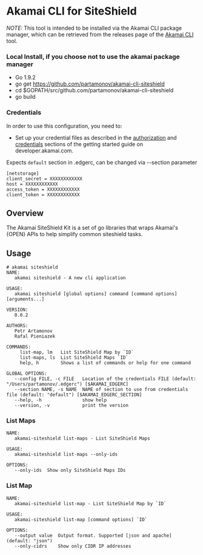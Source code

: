 # Akamai CLI for SiteShield
*NOTE:* This tool is intended to be installed via the Akamai CLI package manager, which can be retrieved from the releases page of the [Akamai CLI](https://github.com/akamai/cli) tool.

### Local Install, if you choose not to use the akamai package manager
* Go 1.9.2
* go get https://github.com/partamonov/akamai-cli-siteshield
* cd $GOPATH/src/github.com/partamonov/akamai-cli-siteshield
* go build

### Credentials
In order to use this configuration, you need to:
* Set up your credential files as described in the [authorization](https://developer.akamai.com/introduction/Prov_Creds.html) and [credentials](https://developer.akamai.com/introduction/Conf_Client.html) sections of the getting started guide on developer.akamai.com.

Expects `default` section in .edgerc, can be changed via --section parameter

```
[netstorage]
client_secret = XXXXXXXXXXXX
host = XXXXXXXXXXXX
access_token = XXXXXXXXXXXX
client_token = XXXXXXXXXXXX
```

## Overview
The Akamai SiteShield Kit is a set of go libraries that wraps Akamai's {OPEN} APIs to help simplify common siteshield tasks.

## Usage
```shell
# akamai siteshield
NAME:
   akamai siteshield - A new cli application

USAGE:
   akamai siteshield [global options] command [command options] [arguments...]

VERSION:
   0.0.2

AUTHORS:
   Petr Artamonov
   Rafal Pieniazek

COMMANDS:
     list-map, lm   List SiteShield Map by `ID`
     list-maps, ls  List SiteShield Maps `ID`
     help, h        Shows a list of commands or help for one command

GLOBAL OPTIONS:
   --config FILE, -c FILE   Location of the credentials FILE (default: "/Users/partamonov/.edgerc") [$AKAMAI_EDGERC]
   --section NAME, -s NAME  NAME of section to use from credentials file (default: "default") [$AKAMAI_EDGERC_SECTION]
   --help, -h               show help
   --version, -v            print the version
```

### List Maps
```shell
NAME:
   akamai-siteshield list-maps - List SiteShield Maps

USAGE:
   akamai-siteshield list-maps --only-ids

OPTIONS:
   --only-ids  Show only SiteShield Maps IDs
```

### List Map
```shell
NAME:
   akamai-siteshield list-map - List SiteShield Map by `ID`

USAGE:
   akamai-siteshield list-map [command options] `ID`

OPTIONS:
   --output value  Output format. Supported [json and apache] (default: "json")
   --only-cidrs    Show only CIDR IP addresses
```